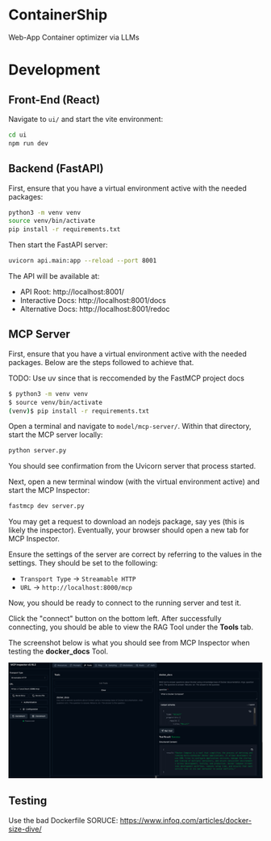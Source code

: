# ContainerShip
Web-App Container optimizer via LLMs

# Development
## Front-End (React)
Navigate to `ui/` and start the vite environment: 
```bash
cd ui
npm run dev
```

## Backend (FastAPI)
First, ensure that you have a virtual environment active with the needed packages:
```bash
python3 -m venv venv
source venv/bin/activate
pip install -r requirements.txt
```

Then start the FastAPI server:
```bash
uvicorn api.main:app --reload --port 8001
```

The API will be available at:
- API Root: http://localhost:8001/
- Interactive Docs: http://localhost:8001/docs
- Alternative Docs: http://localhost:8001/redoc

## MCP Server
First, ensure that you have a virtual environment active with the needed packages. Below are the steps followed to achieve that.

TODO: Use uv since that is reccomended by the FastMCP project docs
```bash
$ python3 -m venv venv
$ source venv/bin/activate
(venv)$ pip install -r requirements.txt
```

Open a terminal and navigate to `model/mcp-server/`. Within that directory, start the MCP server locally:
```bash
python server.py
```

You should see confirmation from the Uvicorn server that process started. 

Next, open a new terminal window (with the virtual environment active) and start the MCP Inspector:
```bash
fastmcp dev server.py
```

You may get a request to download an nodejs package, say yes (this is likely the inspector). Eventually, your browser should open a new tab for MCP Inspector. 

Ensure the settings of the server are correct by referring to the values in the settings. They should be set to the following:
* `Transport Type` -> `Streamable HTTP`
* `URL` -> `http://localhost:8000/mcp`

Now, you should be ready to connect to the running server and test it. 

Click the "connect" button on the bottom left. After successfully connecting, you should be able to view the RAG Tool under the __Tools__ tab.

The screenshot below is what you should see from MCP Inspector when testing the __docker_docs__ Tool. 


<img src="docs/img/MCP-Inspector.png" max_width="700px">

## Testing

Use the bad Dockerfile
SORUCE: https://www.infoq.com/articles/docker-size-dive/